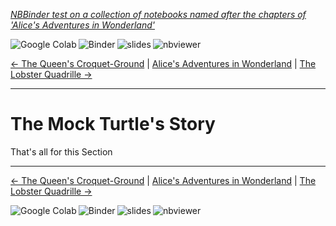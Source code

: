 
<!--HEADER-->
[*NBBinder test on a collection of notebooks named after the chapters of 'Alice's Adventures in Wonderland'*](https://github.com/rmsrosa/nbbinder)

<!--NAVIGATOR-->

<a href="https://colab.research.google.com/github/rmsrosa/nbbinder/blob/master/tests/nb_alice/09.00-The_Mock_Turtle's_Story.ipynb"><img align="left" src="https://colab.research.google.com/assets/colab-badge.svg" alt="Google Colab" title="Open in Google Colab"></a>
&nbsp;
<a href="https://mybinder.org/v2/gh/rmsrosa/nbbinder/master?filepath=tests/nb_alice/09.00-The_Mock_Turtle's_Story.ipynb"><img align="left" src="https://mybinder.org/badge.svg" alt="Binder" title="Open in binder"></a>
&nbsp;
 <a href="https://rmsrosa.github.io/nbbinder/tests/nb_alice/slides/09.00-The_Mock_Turtle's_Story.slides.html"><img align="left" src="https://img.shields.io/badge/view-slides-darkgreen" alt="slides" title="View Slides"></a>
&nbsp;
 <a href="https://nbviewer.jupyter.org/github/rmsrosa/nbbinder/blob/master/tests/nb_alice/09.00-The_Mock_Turtle's_Story.ipynb"><img align="left" src="https://img.shields.io/badge/view in-nbviewer-orange" alt="nbviewer" title="View in NBViewer"></a>
&nbsp;

[<- The Queen's Croquet-Ground](08.00-The_Queen's_Croquet-Ground.ipynb) | [Alice's Adventures in Wonderland](00.00-Alice's_Adventures_in_Wonderland.ipynb) | [The Lobster Quadrille ->](10.00-The_Lobster_Quadrille.ipynb)

---


# The Mock Turtle's Story

That's all for this Section

<!--NAVIGATOR-->

---
[<- The Queen's Croquet-Ground](08.00-The_Queen's_Croquet-Ground.ipynb) | [Alice's Adventures in Wonderland](00.00-Alice's_Adventures_in_Wonderland.ipynb) | [The Lobster Quadrille ->](10.00-The_Lobster_Quadrille.ipynb)

<a href="https://colab.research.google.com/github/rmsrosa/nbbinder/blob/master/tests/nb_alice/09.00-The_Mock_Turtle's_Story.ipynb"><img align="left" src="https://colab.research.google.com/assets/colab-badge.svg" alt="Google Colab" title="Open in Google Colab"></a>

<a href="https://mybinder.org/v2/gh/rmsrosa/nbbinder/master?filepath=tests/nb_alice/09.00-The_Mock_Turtle's_Story.ipynb"><img align="left" src="https://mybinder.org/badge.svg" alt="Binder" title="Open in binder"></a>

 <a href="https://rmsrosa.github.io/nbbinder/tests/nb_alice/slides/09.00-The_Mock_Turtle's_Story.slides.html"><img align="left" src="https://img.shields.io/badge/view-slides-darkgreen" alt="slides" title="View Slides"></a>

 <a href="https://nbviewer.jupyter.org/github/rmsrosa/nbbinder/blob/master/tests/nb_alice/09.00-The_Mock_Turtle's_Story.ipynb"><img align="left" src="https://img.shields.io/badge/view in-nbviewer-orange" alt="nbviewer" title="View in NBViewer"></a>
&nbsp;
